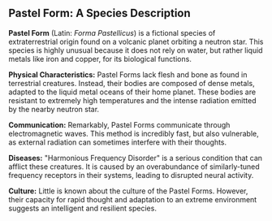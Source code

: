 ## Pastel Form: A Species Description

**Pastel Form** (Latin: *Forma Pastellicus*) is a fictional species of extraterrestrial origin found on a volcanic planet orbiting a neutron star. This species is highly unusual because it does not rely on water, but rather liquid metals like iron and copper, for its biological functions.

**Physical Characteristics:** Pastel Forms lack flesh and bone as found in terrestrial creatures. Instead, their bodies are composed of dense metals, adapted to the liquid metal oceans of their home planet. These bodies are resistant to extremely high temperatures and the intense radiation emitted by the nearby neutron star.

**Communication:** Remarkably, Pastel Forms communicate through electromagnetic waves. This method is incredibly fast, but also vulnerable, as external radiation can sometimes interfere with their thoughts.

**Diseases:** "Harmonious Frequency Disorder" is a serious condition that can afflict these creatures. It is caused by an overabundance of similarly-tuned frequency receptors in their systems, leading to disrupted neural activity.

**Culture:**  Little is known about the culture of the Pastel Forms. However, their capacity for rapid thought and adaptation to an extreme environment suggests an intelligent and resilient species. 
